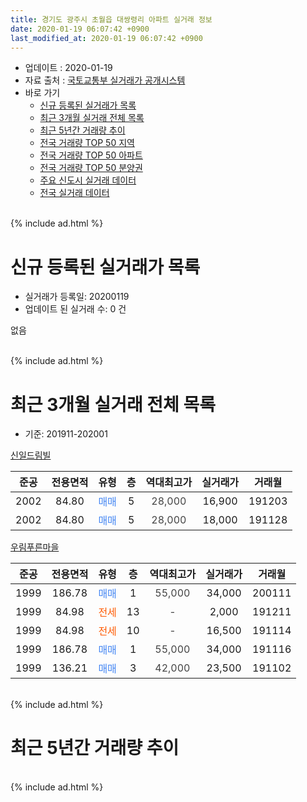 ```yaml
---
title: 경기도 광주시 초월읍 대쌍령리 아파트 실거래 정보
date: 2020-01-19 06:07:42 +0900
last_modified_at: 2020-01-19 06:07:42 +0900
---
```


* 업데이트 : 2020-01-19
* 자료 출처 : [국토교통부 실거래가 공개시스템](http://rt.molit.go.kr)
* 바로 가기
    * [신규 등록된 실거래가 목록](#신규-등록된-실거래가-목록)
    * [최근 3개월 실거래 전체 목록](#최근-3개월-실거래-전체-목록)
    * [최근 5년간 거래량 추이](#최근-5년간-거래량-추이)
    * [전국 거래량 TOP 50 지역](https://apt-info.github.io/apt-trade-info/최근-3개월-전국에서-가장-거래가-많이-발생한-지역)
    * [전국 거래량 TOP 50 아파트](https://apt-info.github.io/apt-trade-info/최근-3개월-전국에서-가장-거래가-많이-발생한-아파트)
    * [전국 거래량 TOP 50 분양권](https://apt-info.github.io/apt-trade-info/최근-3개월-전국에서-가장-거래가-많이-발생한-분양권)
    * [주요 신도시 실거래 데이터](https://apt-info.github.io/apt-trade-info/주요-신도시)
    * [전국 실거래 데이터](https://apt-info.github.io/apt-trade-info/전국)
<br>
{% include ad.html %}
<br>

# 신규 등록된 실거래가 목록
* 실거래가 등록일: 20200119
* 업데이트 된 실거래 수: 0 건

없음

<br>
{% include ad.html %}
<br>

# 최근 3개월 실거래 전체 목록
* 기준: 201911-202001


[신일드림빌](https://search.naver.com/search.naver?query=%EA%B2%BD%EA%B8%B0%EB%8F%84+%EA%B4%91%EC%A3%BC%EC%8B%9C+%EC%B4%88%EC%9B%94%EC%9D%8D+%EB%8C%80%EC%8C%8D%EB%A0%B9%EB%A6%AC+%EC%8B%A0%EC%9D%BC%EB%93%9C%EB%A6%BC%EB%B9%8C)

|준공|전용면적|유형|층|역대최고가|실거래가|거래월|
|:---:|:---:|:---:|:---:|:---:|:---:|:---:|
|2002|84.80|<span style="color:#4285f3">매매</span>|5|<span style="color:#444444">28,000</span>|16,900|191203|
|2002|84.80|<span style="color:#4285f3">매매</span>|5|<span style="color:#444444">28,000</span>|18,000|191128|

[우림푸른마을](https://search.naver.com/search.naver?query=%EA%B2%BD%EA%B8%B0%EB%8F%84+%EA%B4%91%EC%A3%BC%EC%8B%9C+%EC%B4%88%EC%9B%94%EC%9D%8D+%EB%8C%80%EC%8C%8D%EB%A0%B9%EB%A6%AC+%EC%9A%B0%EB%A6%BC%ED%91%B8%EB%A5%B8%EB%A7%88%EC%9D%84)

|준공|전용면적|유형|층|역대최고가|실거래가|거래월|
|:---:|:---:|:---:|:---:|:---:|:---:|:---:|
|1999|186.78|<span style="color:#4285f3">매매</span>|1|<span style="color:#444444">55,000</span>|34,000|200111|
|1999|84.98|<span style="color:#ff5a00">전세</span>|13|<span style="color:#444444">-</span>|2,000|191211|
|1999|84.98|<span style="color:#ff5a00">전세</span>|10|<span style="color:#444444">-</span>|16,500|191114|
|1999|186.78|<span style="color:#4285f3">매매</span>|1|<span style="color:#444444">55,000</span>|34,000|191116|
|1999|136.21|<span style="color:#4285f3">매매</span>|3|<span style="color:#444444">42,000</span>|23,500|191102|


<br>
{% include ad.html %}
<br>

# 최근 5년간 거래량 추이


<div style="width:100%;">
    <canvas id="deal_progress" height="200"></canvas>
</div>

<script>
new Chart(document.getElementById("deal_progress"), {
    type: 'line',
    data: {
        labels: ['201501','201502','201503','201504','201505','201506','201507','201508','201509','201510','201511','201512','201601','201602','201603','201604','201605','201606','201607','201608','201609','201610','201611','201612','201701','201702','201703','201704','201705','201706','201707','201708','201709','201710','201711','201712','201801','201802','201803','201804','201805','201806','201807','201808','201809','201810','201811','201812','201901','201902','201903','201904','201905','201906','201907','201908','201909','201910','201911','201912','202001'],
        datasets: [{
            label: '매매',
            pointRadius: 1,
            data: [5, 6, 8, 9, 8, 4, 6, 4, 6, 10, 3, 0, 3, 4, 5, 3, 2, 3, 3, 3, 2, 7, 4, 3, 3, 2, 7, 3, 5, 9, 3, 4, 4, 3, 3, 2, 0, 5, 2, 3, 1, 3, 5, 4, 3, 2, 2, 3, 0, 4, 3, 1, 4, 4, 1, 5, 5, 5, 3, 1, 1],
            borderColor: "rgba(255, 201, 14, 1)",
            backgroundColor: "rgba(255, 201, 14, 0.5)",
            fill: false,
            lineTension: 0
        },{
            label: '전월세',
            pointRadius: 1,
            data: [3, 3, 5, 2, 4, 2, 5, 2, 3, 7, 6, 6, 3, 5, 3, 3, 2, 5, 1, 4, 6, 3, 2, 2, 4, 5, 4, 3, 3, 3, 1, 4, 4, 1, 4, 1, 1, 1, 4, 6, 1, 3, 3, 4, 3, 3, 4, 1, 0, 2, 1, 4, 0, 3, 7, 0, 2, 1, 1, 1, 0],
            borderColor: "rgba(0, 141, 185, 1)",
            backgroundColor: "rgba(0, 141, 185, 0.5)",
            fill: false,
            lineTension: 0
        }
        ]
    },
    options: {
        responsive: true,
        title: {
            display: false
        },
        tooltips: {
            mode: 'index',
            intersect: false
        },
        hover: {
            mode: 'nearest',
            intersect: true
        },
        scales: {
            xAxes: [{
                display: true,
                scaleLabel: {
                    display: true,
                    labelString: '년/월'
                }
            }],
            yAxes: [{
                display: true,
                ticks: {
                    suggestedMin: 0,
                },
                scaleLabel: {
                    display: true,
                    labelString: '실거래 수'
                }
            }]
        }
    }
});

</script>


<br>
{% include ad.html %}
<br>

